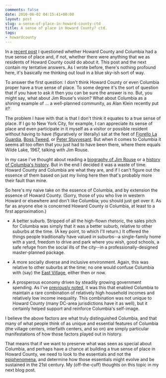 ```yaml
---
comments: false
date: 2010-06-02 04:15:41+00:00
layout: post
slug: a-sense-of-place-in-howard-county-ctd
title: A sense of place in Howard County? ctd.
tags:
- howardcounty
---
```


In a [recent post](http://blog.hecker.org/2010/05/26/a-sense-of-place-in-howard-county/) I questioned whether Howard County and Columbia had a true sense of place and, if not, whether there were anything that we as residents of Howard County could do about it. This post and the next contain my tentative answers. As I wrote before, there's nothing profound here, it's basically me thinking out loud in a blue sky-ish sort of way.

To answer the first question: I don't think Howard County or even Columbia proper have a true sense of place. To some degree it's the sort of question that if you have to ask it then you can be sure the answer is no. But, you might say, what about Jim Rouse's vision? What about Columbia as a shining example of ... a well-planned community, as Alan Klein recently put it?

The problem I have with that is that I don't think it equates to a true sense of place. If I go to New York City, for example, I can appreciate its sense of place and even participate in it myself as a visitor or possible resident without having to have (figuratively or literally) sat at the feet of [Fiorello La Guardia](http://en.wikipedia.org/wiki/Fiorello_La_Guardia), [Boss Tweed](http://en.wikipedia.org/wiki/William_M._Tweed), or [Peter Stuyvesant](http://en.wikipedia.org/wiki/Peter_Stuyvesant). But when it comes to Columbia it seems all too often that you just had to have been there, where there equals Wilde Lake, 1967, talking with Jim Rouse.

In my case I've thought about reading a [biography of Jim Rouse](http://www.amazon.com/Better-Places-Lives-Biography-James/dp/0874209196/?tag=frankhecker-20) or a [history of Columbia's history](http://www.amazon.com/City-Upon-History-Columbia-Maryland/dp/1596290676/?tag=frankhecker-20). But in the end I decided it was a waste of time. Howard County and Columbia are what they are, and if I can't figure out the essence of them based on just my living here then that's probably more their fault than mine.

So here's my naive take on the essence of Columbia, and by extension the essence of Howard County. (Sorry, those of you who live in western Howard or elsewhere and don't like Columbia; you should just get over it. As far as anyone else is concerned Howard County _is_ Columbia, at least to a first approximation.)




  * A better suburb. Stripped of all the high-flown rhetoric, the sales pitch for Columbia was simply that it was a better suburb, relative to other suburbs at the time. (A key point, to which I'll return.) It offered the things people traditionally have valued in suburbs--a single-family home with a yard, freedom to drive and park where you wish, good schools, a safe refuge from the social ills of the city--in a professionally-designed master-planned package.


  * A more socially diverse and inclusive environment. Again, this was relative to other suburbs at the time; no one would confuse Columbia with (say) the [East Village](http://en.wikipedia.org/wiki/East_Village,_Manhattan), either then or now.


  * A prosperous economy driven by steadily growing government spending. As I've [previously noted](http://blog.hecker.org/2008/11/16/income-inequality-in-howard-county-part-2/), it was this that enabled Columbia to maintain a rare combination of relatively high household incomes and relatively low income inequality. This combination was not unique to Howard County (many DC-area jurisdictions have it as well), but it certainly helped support and reinforce Columbia's self-image.


I believe the above factors are what truly distinguished Columbia, and that many of what people think of as unique and essential features of Columbia (the village centers, interfaith centers, and so on) are simply particular manifestations of how those factors played out in history.

That means that if we want to preserve what was seen as special about Columbia, and perhaps have a chance at building a true sense of place in Howard County, we need to look to the essentials and not the [epiphenomena](http://www.merriam-webster.com/dictionary/epiphenomenon), and determine how those essentials might evolve and be sustained in the 21st century. My (off-the-cuff) thoughts on this topic in my next blog post.
